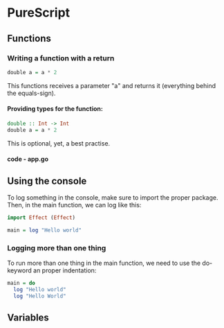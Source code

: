 # PureScript

## Functions

### Writing a function with a return

```haskell
double a = a * 2
```
This functions receives a parameter "a" and returns it (everything behind the equals-sign). 

#### Providing types for the function: 

```haskell
double :: Int -> Int 
double a = a * 2
```
This is optional, yet, a best practise. 

#### code - app.go

## Using the console 
To log something in the console, make sure to import the proper package. 
Then, in the main function, we can log like this: 

```haskell
import Effect (Effect)

main = log "Hello world"
```

### Logging more than one thing
To run more than one thing in the main function, we need to use the do-keyword an proper indentation: 

```haskell 
main = do
  log "Hello world"
  log "Hello World"
```

## Variables 

